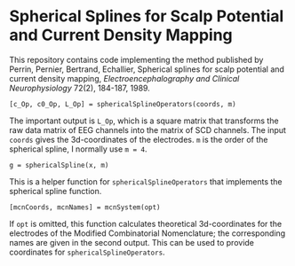 # Spherical Splines for Scalp Potential and Current Density Mapping

This repository contains code implementing the method published by
Perrin, Pernier, Bertrand, Echallier, Spherical splines for scalp potential and current density mapping, *Electroencephalography and Clinical Neurophysiology* 72(2), 184-187, 1989.

	[c_Op, c0_Op, L_Op] = sphericalSplineOperators(coords, m)

The important output is `L_Op`, which is a square matrix that transforms the
raw data matrix of EEG channels into the matrix of SCD channels. The input
`coords` gives the 3d-coordinates of the electrodes. `m` is the order of the
spherical spline, I normally use `m = 4`.

	g = sphericalSpline(x, m)

This is a helper function for `sphericalSplineOperators` that implements the
spherical spline function.

	[mcnCoords, mcnNames] = mcnSystem(opt)

If `opt` is omitted, this function calculates theoretical 3d-coordinates for
the electrodes of the Modified Combinatorial Nomenclature; the corresponding
names are given in the second output. This can be used to provide coordinates
for `sphericalSplineOperators`.

